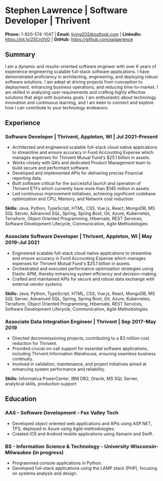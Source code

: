 # Stephen Lawrence | Software Developer | Thrivent
**Phone:** 1-920-574-1047 | **Email:** <living202@outlook.com> | **LinkedIn:** <https://bit.ly/2SCn0VO> | **GitHub:** <https://github.com/splawrence>

## Summary
I am a dynamic and results-oriented software engineer with over 6 years of experience engineering scalable full-stack software applications. I have demonstrated proficiency in architecting, engineering, and deploying robust software solutions. I am adept at driving projects from conception to deployment, enhancing business operations, and reducing time-to-market. I am skilled in analyzing user requirements and crafting highly effective solutions that align with business goals. I am enthusiastic about technology innovation and continuous learning, and I am keen to connect and explore how I can contribute to your technology endeavors.

## Experience
### Software Developer | Thrivent, Appleton, WI | Jul 2021-Present

- Architected and engineered scalable full-stack cloud native applications to streamline and ensure accuracy in Fund Accounting Expense which manages expenses for Thrivent Mutual Fund's $25.1 billion in assets.
- Works closely with QA’s and dedicated Product Management team to build secure and performant software.
- Developed and implemented APIs for delivering precise Financial reporting data.
- Built software critical for the successful launch and operation of Thrivent ETFs which currently have more than $145 million in assets.
- Led continuous improvement initiatives, achieving significant codebase optimization and CPU, Memory, and Network cost reduction.
  
**Skills:**
Java, Python, TypeScript, HTML, CSS, Vue.js, React, MongoDB, MS SQL Server, Advanced SQL, Spring, Spring Boot, Git, Azure, Kubernetes, Terraform, Object Oriented Programming, Hibernate, REST Services, Software Development Lifecycle, Communication, Agile Methodologies

### Associate Software Developer | Thrivent, Appleton, WI | May 2019-Jul 2021

- Engineered scalable full-stack cloud native applications to streamline and ensure accuracy in Fund Accounting Expense which manages expenses for Thrivent Mutual Fund's $25.1 billion in assets.
- Orchestrated and executed performance optimization strategies using Elastic APM, thereby enhancing system efficiency and decision-making.
- Crafted and maintained APIs for secure and robust data exchange with external vendor systems.
  
**Skills:**
Java, Python, TypeScript, HTML, CSS, Vue.js, React, MongoDB, MS SQL Server, Advanced SQL, Spring, Spring Boot, Git, Azure, Kubernetes, Terraform, Object Oriented Programming, Hibernate, REST Services, Software Development Lifecycle, Communication, Agile Methodologies

### Associate Data Integration Engineer | Thrivent | Sep 2017-May 2019

- Directed decommissioning projects, contributing to a $3 million cost reduction for Thrivent.
- Provided crucial on-call support for essential software applications, including Thrivent Information Warehouse, ensuring seamless business continuity.
- Involved in validation, maintenance, and project initiatives aimed at enhancing system performance and reliability.

**Skills:** 
Informatica PowerCenter, IBM DB2, Oracle, MS SQL Server, analytical skills, production support

## Education
### AAS - Software Development - Fox Valley Tech
- Developed object oriented web applications and APIs using ASP.NET, TFS; deployed to Azure using Agile methodologies.
- Created iOS and Android mobile applications using Xamarin and Swift.

### BS - Information Science & Technology - University Wisconsin-Milwaukee (in progress)
- Programmed console applications in Python.
- Developed full-stack applications using the LAMP stack (PHP), focusing on systems analysis and design.
